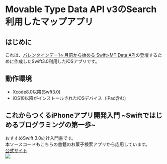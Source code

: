# Movable Type Data API v3のSearch利用したマップアプリ
## はじめに  
これは、[バレンタインデー1ヶ月前から始める Swift×MT Data API](https://swift-beginners.doorkeeper.jp/events/55403)の登壇するために作成したSwift3.0利用したiOSアプリです。  

## 動作環境
* Xcode8.0以降(Swft3.0)
* iOS10以降がインストールされたiOSデバイス（iPad含む)

## これからつくるiPhoneアプリ開発入門 ~Swiftではじめるプログラミングの第一歩~
おすすめSwift 3.0向け入門書です。  
本ソースコードもこちらの書籍のお菓子検索アプリから応用しています。  
[公式サイト](https://swiftbg.github.io/swiftbook/)  
![](https://images-fe.ssl-images-amazon.com/images/I/51tP8W6KckL.jpg)
